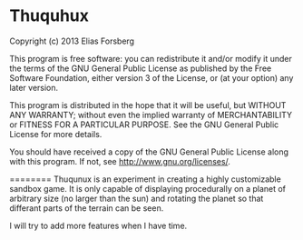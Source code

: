 Thuquhux
========
Copyright (c) 2013 Elias Forsberg

This program is free software: you can redistribute it and/or modify
it under the terms of the GNU General Public License as published by
the Free Software Foundation, either version 3 of the License, or
(at your option) any later version.

This program is distributed in the hope that it will be useful,
but WITHOUT ANY WARRANTY; without even the implied warranty of
MERCHANTABILITY or FITNESS FOR A PARTICULAR PURPOSE. See the
GNU General Public License for more details.

You should have received a copy of the GNU General Public License
along with this program. If not, see <http://www.gnu.org/licenses/>.

========
Thuqunux is an experiment in creating a highly customizable sandbox 
game. It is only capable of displaying procedurally on a planet of
arbitrary size (no larger than the sun) and rotating the planet so 
that differant parts of the terrain can be seen. 

I will try to add more features when I have time.